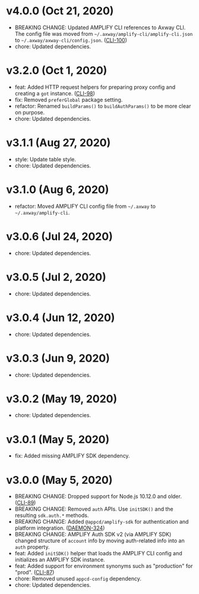 # v4.0.0 (Oct 21, 2020)

 * BREAKING CHANGE: Updated AMPLIFY CLI references to Axway CLI. The config file was moved from
   `~/.axway/amplify-cli/amplify-cli.json` to `~/.axway/axway-cli/config.json`.
   ([CLI-100](https://jira.axway.com/browse/CLI-100))
 * chore: Updated dependencies.

# v3.2.0 (Oct 1, 2020)

 * feat: Added HTTP request helpers for preparing proxy config and creating a `got` instance.
   ([CLI-98](https://jira.axway.com/browse/CLI-98))
 * fix: Removed `preferGlobal` package setting.
 * refactor: Renamed `buildParams()` to `buildAuthParams()` to be more clear on purpose.
 * chore: Updated dependencies.

# v3.1.1 (Aug 27, 2020)

 * style: Update table style.
 * chore: Updated dependencies.

# v3.1.0 (Aug 6, 2020)

 * refactor: Moved AMPLIFY CLI config file from `~/.axway` to `~/.axway/amplify-cli`.

# v3.0.6 (Jul 24, 2020)

 * chore: Updated dependencies.

# v3.0.5 (Jul 2, 2020)

 * chore: Updated dependencies.

# v3.0.4 (Jun 12, 2020)

 * chore: Updated dependencies.

# v3.0.3 (Jun 9, 2020)

 * chore: Updated dependencies.

# v3.0.2 (May 19, 2020)

 * chore: Updated dependencies.

# v3.0.1 (May 5, 2020)

 * fix: Added missing AMPLIFY SDK dependency.

# v3.0.0 (May 5, 2020)

 * BREAKING CHANGE: Dropped support for Node.js 10.12.0 and older.
   ([CLI-89](https://jira.axway.com/browse/CLI-89))
 * BREAKING CHANGE: Removed `auth` APIs. Use `initSDK()` and the resulting `sdk.auth.*` methods.
 * BREAKING CHANGE: Added `@appcd/amplify-sdk` for authentication and platform integration.
   ([DAEMON-324](https://jira.appcelerator.org/browse/DAEMON-324))
 * BREAKING CHANGE: AMPLIFY Auth SDK v2 (via AMPLIFY SDK) changed structure of `account` info by
   moving auth-related info into an `auth` property.
 * feat: Added `initSDK()` helper that loads the AMPLIFY CLI config and initializes an AMPLIFY SDK
   instance.
 * feat: Added support for environment synonyms such as "production" for "prod".
   ([CLI-87](https://jira.axway.com/browse/CLI-87))
 * chore: Removed unused `appcd-config` dependency.
 * chore: Updated dependencies.
